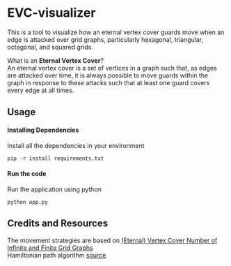 # EVC-visualizer
<p>
This is a tool to visualize how an eternal vertex cover guards move when an edge is attacked over grid graphs, particularly hexagonal, triangular, octagonal, and squared grids.
</p> 
<p> 
What is an <b>Eternal Vertex Cover</b>? </br>
An eternal vertex cover is a set of vertices in a graph such that,
as edges are attacked over time, it is always possible to move
guards within the graph in response to these attacks such that
at least one guard covers every edge at all times.
</p> 

## Usage
#### Installing Dependencies
Install all the dependencies in your environment
``` 
pip -r install requirements.txt
```

#### Run the code
Run the application using python
``` 
python app.py
```

## Credits and Resources
The movement strategies are based on [(Eternal) Vertex Cover Number of Infinite and Finite Grid Graphs](https://doi.org/10.48550/arXiv.2209.05102) </br>
Hamiltonian path algorithm [source](https://gist.github.com/mikkelam/ab7966e7ab1c441f947b)
